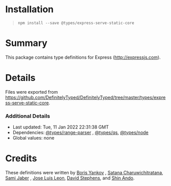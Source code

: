 # Installation

> `npm install --save @types/express-serve-static-core`

# Summary

This package contains type definitions for Express (http://expressjs.com).

# Details

Files were exported from https://github.com/DefinitelyTyped/DefinitelyTyped/tree/master/types/express-serve-static-core.

### Additional Details

* Last updated: Tue, 11 Jan 2022 22:31:38 GMT
* Dependencies: [@types/range-parser](https://npmjs.com/package/@types/range-parser)
  , [@types/qs](https://npmjs.com/package/@types/qs), [@types/node](https://npmjs.com/package/@types/node)
* Global values: none

# Credits

These definitions were written by [Boris Yankov](https://github.com/borisyankov)
, [Satana Charuwichitratana](https://github.com/micksatana), [Sami Jaber](https://github.com/samijaber)
, [Jose Luis Leon](https://github.com/JoseLion), [David Stephens](https://github.com/dwrss),
and [Shin Ando](https://github.com/andoshin11).
